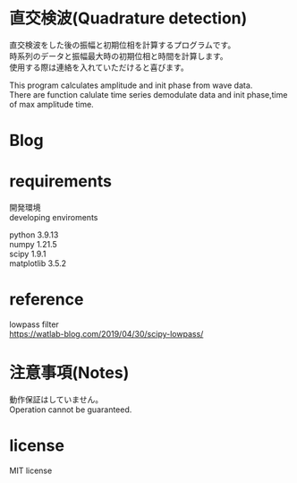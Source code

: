 # 直交検波(Quadrature detection)
直交検波をした後の振幅と初期位相を計算するプログラムです。  
時系列のデータと振幅最大時の初期位相と時間を計算します。  
使用する際は連絡を入れていただけると喜びます。  

This program calculates amplitude and init phase from wave data.  
There are function calulate time series demodulate data and init phase,time of max amplitude time.  

# Blog

# requirements
開発環境  
developing enviroments  

python 3.9.13  
numpy  1.21.5  
scipy 1.9.1  
matplotlib 3.5.2  

# reference  
lowpass filter  
https://watlab-blog.com/2019/04/30/scipy-lowpass/

# 注意事項(Notes)  
動作保証はしていません。  
Operation cannot be guaranteed.  

# license  
MIT license  
